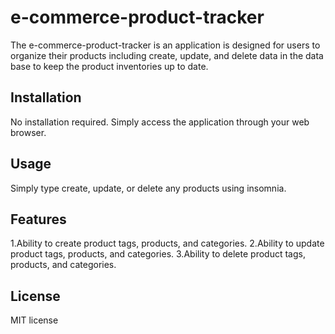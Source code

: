 # e-commerce-product-tracker
The e-commerce-product-tracker is an application is designed for users to organize
their products including create, update, and delete data in the data base to keep the product inventories up to date.

## Installation
No installation required.  Simply access the application through your web browser.

## Usage
Simply type create, update, or delete any products using insomnia.

## Features
1.Ability to create product tags, products, and categories.
2.Ability to update product tags, products, and categories.
3.Ability to delete product tags, products, and categories.


## License
MIT license 
